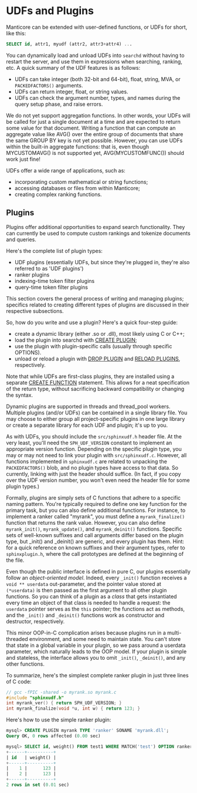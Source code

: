 # UDFs and Plugins

Manticore can be extended with user-defined functions, or UDFs for short, like this:

```sql
SELECT id, attr1, myudf (attr2, attr3+attr4) ...
```

You can dynamically load and unload UDFs into `searchd` without having to restart the server, and use them in expressions when searching, ranking, etc. A quick summary of the UDF features is as follows:

* UDFs can take integer (both 32-bit and 64-bit), float, string, MVA, or `PACKEDFACTORS()` arguments.
* UDFs can return integer, float, or string values.
* UDFs can check the argument number, types, and names during the query setup phase, and raise errors.

We do not yet support aggregation functions. In other words, your UDFs will be called for just a single document at a time and are expected to return some value for that document. Writing a function that can compute an aggregate value like AVG() over the entire group of documents that share the same GROUP BY key is not yet possible. However, you can use UDFs within the built-in aggregate functions: that is, even though MYCUSTOMAVG() is not supported yet, AVG(MYCUSTOMFUNC()) should work just fine!

UDFs offer a wide range of applications, such as:

* incorporating custom mathematical or string functions;
* accessing databases or files from within Manticore;
* creating complex ranking functions.

## Plugins

Plugins offer additional opportunities to expand search functionality. They can currently be used to compute custom rankings and tokenize documents and queries.

Here's the complete list of plugin types:

* UDF plugins (essentially UDFs, but since they're plugged in, they're also referred to as 'UDF plugins')
* ranker plugins
* indexing-time token filter plugins
* query-time token filter plugins

This section covers the general process of writing and managing plugins; specifics related to creating different types of plugins are discussed in their respective subsections.

So, how do you write and use a plugin? Here's a quick four-step guide:

* create a dynamic library (either .so or .dll), most likely using C or C++;
* load the plugin into searchd with [CREATE PLUGIN](../../Extensions/UDFs_and_Plugins/Plugins/Creating_a_plugin.md);
* use the plugin with plugin-specific calls (usually through specific OPTIONS).
* unload or reload a plugin with [DROP PLUGIN](../../Extensions/UDFs_and_Plugins/Plugins/Deleting_a_plugin.md) and [RELOAD PLUGINS](../../Extensions/UDFs_and_Plugins/Plugins/Reloading_plugins.md), respectively.

Note that while UDFs are first-class plugins, they are installed using a separate [CREATE FUNCTION](../../Extensions/UDFs_and_Plugins/UDF/Creating_a_function.md) statement. This allows for a neat specification of the return type, without sacrificing backward compatibility or changing the syntax.

Dynamic plugins are supported in threads and thread_pool workers. Multiple plugins (and/or UDFs) can be contained in a single library file. You may choose to either group all project-specific plugins in one large library or create a separate library for each UDF and plugin; it's up to you.

As with UDFs, you should include the `src/sphinxudf.h` header file. At the very least, you'll need the `SPH_UDF_VERSION` constant to implement an appropriate version function. Depending on the specific plugin type, you may or may not need to link your plugin with `src/sphinxudf.c`. However, all functions implemented in `sphinxudf.c` are related to unpacking the `PACKEDFACTORS()` blob, and no plugin types have access to that data. So currently, linking with just the header should suffice. (In fact, if you copy over the UDF version number, you won't even need the header file for some plugin types.)

Formally, plugins are simply sets of C functions that adhere to a specific naming pattern. You're typically required to define one key function for the primary task, but you can also define additional functions. For instance, to implement a ranker called "myrank", you must define a `myrank_finalize()` function that returns the rank value. However, you can also define `myrank_init()`, `myrank_update()`, and `myrank_deinit()` functions. Specific sets of well-known suffixes and call arguments differ based on the plugin type, but _init() and _deinit() are generic, and every plugin has them. Hint: for a quick reference on known suffixes and their argument types, refer to `sphinxplugin.h`, where the call prototypes are defined at the beginning of the file.

Even though the public interface is defined in pure C, our plugins essentially follow an *object-oriented model*. Indeed, every `_init()` function receives a `void ** userdata` out-parameter, and the pointer value stored at `(*userdata)` is then passed as the first argument to all other plugin functions. So you can think of a plugin as a *class* that gets instantiated every time an object of that class is needed to handle a request: the `userdata` pointer serves as the `this` pointer; the functions act as methods, and the `_init()` and `_deinit()` functions work as constructor and destructor, respectively.

This minor OOP-in-C complication arises because plugins run in a multi-threaded environment, and some need to maintain state. You can't store that state in a global variable in your plugin, so we pass around a userdata parameter, which naturally leads to the OOP model. If your plugin is simple and stateless, the interface allows you to omit `_init()`, `_deinit()`, and any other functions.

To summarize, here's the simplest complete ranker plugin in just three lines of C code:

```c
// gcc -fPIC -shared -o myrank.so myrank.c
#include "sphinxudf.h"
int myrank_ver() { return SPH_UDF_VERSION; }
int myrank_finalize(void *u, int w) { return 123; }
```

Here's how to use the simple ranker plugin:

```sql
mysql> CREATE PLUGIN myrank TYPE 'ranker' SONAME 'myrank.dll';
Query OK, 0 rows affected (0.00 sec)

mysql> SELECT id, weight() FROM test1 WHERE MATCH('test') OPTION ranker=myrank('');
+------+----------+
| id   | weight() |
+------+----------+
|    1 |      123 |
|    2 |      123 |
+------+----------+
2 rows in set (0.01 sec)
```
<!-- proofread -->


